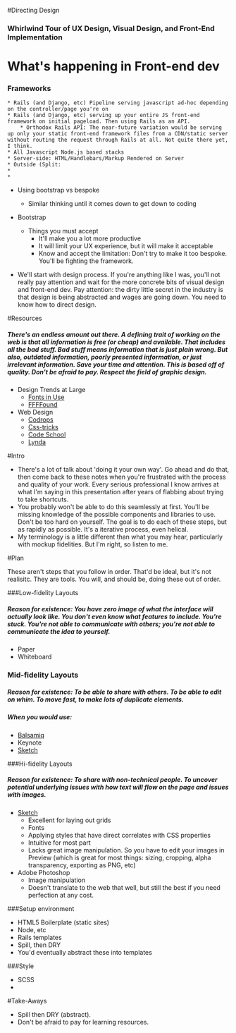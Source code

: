 #Directing Design
### Whirlwind Tour of UX Design, Visual Design, and Front-End Implementation

# What's happening in Front-end dev
### Frameworks
    * Rails (and Django, etc) Pipeline serving javascript ad-hoc depending on the controller/page you're on
    * Rails (and Django, etc) serving up your entire JS front-end framework on initial pageload. Then using Rails as an API. 
        * Orthodox Rails API: The near-future variation would be serving up only your static front-end framework files from a CDN/static server without routing the request through Rails at all. Not quite there yet, I think.
    * All Javascript Node.js based stacks
    * Server-side: HTML/Handlebars/Markup Rendered on Server
    * Outside (Split:
    * 
    *  

* Using bootstrap vs bespoke
    * Similar thinking until it comes down to get down to coding
* Bootstrap
    * Things you must accept
        * It'll make you a lot more productive
        * It will limit your UX experience, but it will make it acceptable
        * Know and accept the limitation: Don't try to make it too bespoke. You'll be fighting the framework.



* We'll start with design process. If you're anything like I was, you'll not really pay attention and wait for the more concrete bits of visual design and front-end dev. Pay attention: the dirty little secret in the industry is that design is being abstracted and wages are going down. You need to know how to direct design.

#Resources
##### There's an endless amount out there. A defining trait of working on the web is that all information is free (or cheap) and available. That includes all the bad stuff. Bad stuff means information that is just plain wrong. But also, outdated information, poorly presented information, or just irrelevant information. Save your time and attention. This is based off of quality. Don't be afraid to pay. Respect the field of graphic design. 

* Design Trends at Large
    * [Fonts in Use][1]
    * [FFFFound][2]
* Web Design
    * [Codrops][3]
    * [Css-tricks][4]
    * [Code School](http://www.codeschool.com)
    * [Lynda](http://www.lynda.com)


#Intro
* There's a lot of talk about 'doing it your own way'. Go ahead and do that, then come back to these notes when you're frustrated with the process and quality of your work. Every serious professional I know arrives at what I'm saying in this presentation after years of flabbing about trying to take shortcuts.
* You probably won't be able to do this seamlessly at first. You'll be missing knowledge of the possible components and libraries to use. Don't be too hard on yourself. The goal is to do each of these steps, but as rapidly as possible. It's a iterative process, even helical.  
* My terminology is a little different than what you may hear, particularly with mockup fidelities. But I'm right, so listen to me.

#Plan

These aren't steps that you follow in order. That'd be ideal, but it's not realisitc. They are tools. You will, and should be, doing these out of order.


###Low-fidelity Layouts
##### Reason for existence: You have zero image of what the interface will actually look like. You don't even know what features to include. You're stuck. You're not able to communicate with others; you're not able to communicate the idea to yourself.
* Paper
* Whiteboard

### Mid-fidelity Layouts
##### Reason for existence: To be able to share with others. To be able to edit on whim. To move fast, to make lots of duplicate elements.
##### When you would use: 
* [Balsamiq][5]
* Keynote
* [Sketch][6]

###Hi-fidelity Layouts 
##### Reason for existence: To share with non-technical people. To uncover potential underlying issues with how text will flow on the page and issues with images. 

* [Sketch][6]
    * Excellent for laying out grids
    * Fonts
    * Applying styles that have direct correlates with CSS properties
    * Intuitive for most part
    * Lacks great image manipulation. So you have to edit your images in Preview (which is great for most things: sizing, cropping, alpha transparency, exporting as PNG, etc)
* Adobe Photoshop
    * Image manipulation
    * Doesn't translate to the web that well, but still the best if you need perfection at any cost.

###Setup environment
* HTML5 Boilerplate (static sites)
* Node, etc
* Rails templates
* Spill, then DRY
* You'd eventually abstract these into templates

###Style
* SCSS
* 

#Take-Aways
* Spill then DRY (abstract).
* Don't be afraid to pay for learning resources. 


[1]: http://fontsinuse.com
[2]: http://ffffound.com
[3]: http://tympanus.net/codrops/
[4]: http://css-tricks.com
[5]: http://balsamiq.com
[6]: http://bohemiancoding.com
